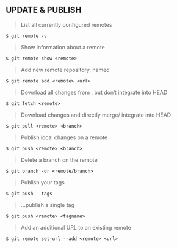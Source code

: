 UPDATE & PUBLISH
----------------

> List all currently configured remotes

    $ git remote -v

> Show information about a remote

    $ git remote show <remote>

> Add new remote repository, named

    $ git remote add <remote> <url>

> Download all changes from , but don‘t integrate into HEAD

    $ git fetch <remote>

> Download changes and directly merge/ integrate into HEAD

    $ git pull <remote> <branch>

> Publish local changes on a remote

    $ git push <remote> <branch>

> Delete a branch on the remote

    $ git branch -dr <remote/branch>

> Publish your tags

    $ git push --tags

> ...publish a single tag

    $ git push <remote> <tagname>

> Add an additional URL to an existing remote

    $ git remote set-url --add <remote> <url>
